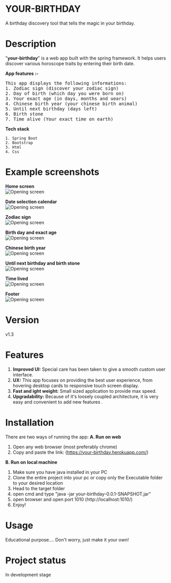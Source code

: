 # YOUR-BIRTHDAY
A birthday discovery tool that tells the magic in your birthday.

# Description
"**your-birthday**" is a web app built with the spring framework. It helps users discover various horoscope traits by entering their birth date.

**App features :-**

<pre>
This app displays the following informations:
1. Zodiac sign (discover your zodiac sign)
2. Day of birth (which day you were born on)
3. Your exact age (in days, months and uears)
4. Chinese birth year (your chinese birth animal)
5. Until next birthday (days left)
6. Birth stone
7. Time alive (Your exact time on earth)
</pre>

**Tech stack**


    1. Spring Boot
    2. Bootstrap
    3. Html
    4. Css

</pre>      

# Example screenshots
**Home screen** <br />
![Opening screen](https://github.com/Nawaz2000/your-birthday/blob/master/screenshots/Home.png)

**Date selection calendar** <br />
![Opening screen](https://github.com/Nawaz2000/your-birthday/blob/master/screenshots/Calender.png)

**Zodiac sign** <br />
![Opening screen](https://github.com/Nawaz2000/your-birthday/blob/master/screenshots/zodiac.png)

**Birth day and exact age** <br />
![Opening screen](https://github.com/Nawaz2000/your-birthday/blob/master/screenshots/day-age.png)

**Chinese birth year** <br />
![Opening screen](https://github.com/Nawaz2000/your-birthday/blob/master/screenshots/chinese.png)

**Until next birthday and birth stone** <br />
![Opening screen](https://github.com/Nawaz2000/your-birthday/blob/master/screenshots/until-stone.png)

**Time lived** <br />
![Opening screen](https://github.com/Nawaz2000/your-birthday/blob/master/screenshots/lived.png)

**Footer** <br />
![Opening screen](https://github.com/Nawaz2000/your-birthday/blob/master/screenshots/footer.png)

# Version
v1.3

# Features
1. **Improved UI:** Special care has been taken to give a smooth custom user interface. 
2. **UX:** This app focuses on providing the best user experience, from hovering desktop cards to responsive touch screen display.
3. **Fast and ight weight:** Small sized application to provide max speed.
4. **Upgradability:** Because of it's loosely coupled architecture, it is very easy and convenient to add new features  .

# Installation
There are two ways of running the app: 
**A. Run on web**

1. Open any web browser (most preferably chrome)
2. Copy and paste the link: (https://your-birthday.herokuapp.com/)

**B. Run on local machine**

1. Make sure you have java installed in your PC
2. Clone the entire project into your pc or copy only the Executable folder to your desired location
3. Head to the target folder
6. open cmd and type "java -jar your-birthday-0.0.1-SNAPSHOT.jar"
7. open browser and open port 1010 (http://localhost:1010/)
8. Enjoy!

# Usage
Educational purpose....
Don't worry, just make it your own!

# Project status
In development stage

